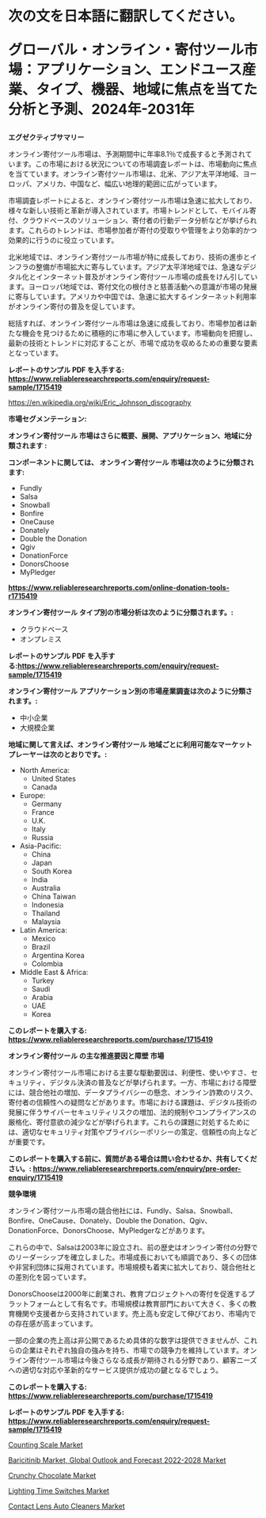 <p><h1>次の文を日本語に翻訳してください。

グローバル・オンライン・寄付ツール市場：アプリケーション、エンドユース産業、タイプ、機器、地域に焦点を当てた分析と予測、2024年-2031年</h1></p><p><strong>エグゼクティブサマリー</strong></p>
<p><p>オンライン寄付ツール市場は、予測期間中に年率8.1％で成長すると予測されています。この市場における状況についての市場調査レポートは、市場動向に焦点を当てています。オンライン寄付ツール市場は、北米、アジア太平洋地域、ヨーロッパ、アメリカ、中国など、幅広い地理的範囲に広がっています。</p><p>市場調査レポートによると、オンライン寄付ツール市場は急速に拡大しており、様々な新しい技術と革新が導入されています。市場トレンドとして、モバイル寄付、クラウドベースのソリューション、寄付者の行動データ分析などが挙げられます。これらのトレンドは、市場参加者が寄付の受取りや管理をより効率的かつ効果的に行うのに役立っています。</p><p>北米地域では、オンライン寄付ツール市場が特に成長しており、技術の進歩とインフラの整備が市場拡大に寄与しています。アジア太平洋地域では、急速なデジタル化とインターネット普及がオンライン寄付ツール市場の成長をけん引しています。ヨーロッパ地域では、寄付文化の根付きと慈善活動への意識が市場の発展に寄与しています。アメリカや中国では、急速に拡大するインターネット利用率がオンライン寄付の普及を促しています。</p><p>総括すれば、オンライン寄付ツール市場は急速に成長しており、市場参加者は新たな機会を見つけるために積極的に市場に参入しています。市場動向を把握し、最新の技術とトレンドに対応することが、市場で成功を収めるための重要な要素となっています。</p></p>
<p><strong>レポートのサンプル PDF を入手する: <a href="https://www.reliableresearchreports.com/enquiry/request-sample/1715419">https://www.reliableresearchreports.com/enquiry/request-sample/1715419</a></strong></p>
<p><a href="https://en.wikipedia.org/wiki/Eric_Johnson_discography">https://en.wikipedia.org/wiki/Eric_Johnson_discography</a></p>
<p><strong>市場セグメンテーション:</strong></p>
<p><strong> オンライン寄付ツール 市場はさらに概要、展開、アプリケーション、地域に分類されます :</strong></p>
<p><strong>コンポーネントに関しては、 オンライン寄付ツール 市場は次のように分類されます:</strong></p>
<p><ul><li>Fundly</li><li>Salsa</li><li>Snowball</li><li>Bonfire</li><li>OneCause</li><li>Donately</li><li>Double the Donation</li><li>Qgiv</li><li>DonationForce</li><li>DonorsChoose</li><li>MyPledger</li></ul></p>
<p><strong><a href="https://www.reliableresearchreports.com/online-donation-tools-r1715419">https://www.reliableresearchreports.com/online-donation-tools-r1715419</a></strong></p>
<p><strong> オンライン寄付ツール タイプ別の市場分析は次のように分類されます。:</strong></p>
<p><ul><li>クラウドベース</li><li>オンプレミス</li></ul></p>
<p><strong>レポートのサンプル PDF を入手する:<a href="https://www.reliableresearchreports.com/enquiry/request-sample/1715419">https://www.reliableresearchreports.com/enquiry/request-sample/1715419</a></strong></p>
<p><strong> オンライン寄付ツール アプリケーション別の市場産業調査は次のように分類されます。:</strong></p>
<p><ul><li>中小企業</li><li>大規模企業</li></ul></p>
<p><strong>地域に関して言えば、オンライン寄付ツール 地域ごとに利用可能なマーケットプレーヤーは次のとおりです。:</strong></p>
<p><ul>
    <li>
        North America:
        <ul>
            <li>United States</li>
            <li>Canada</li>
        </ul>
    </li>
    <li>
        Europe:
        <ul>
            <li>Germany</li>
            <li>France</li>
            <li>U.K.</li>
            <li>Italy</li>
            <li>Russia</li>
        </ul>
    </li>
    <li>
        Asia-Pacific:
        <ul>
            <li>China</li>
            <li>Japan</li>
            <li>South Korea</li>
            <li>India</li>
            <li>Australia</li>
            <li>China Taiwan</li>
            <li>Indonesia</li>
            <li>Thailand</li>
            <li>Malaysia</li>
        </ul>
    </li>
    <li>
        Latin America:
        <ul>
            <li>Mexico</li>
            <li>Brazil</li>
            <li>Argentina Korea</li>
            <li>Colombia</li>
        </ul>
    </li>
    <li>
        Middle East & Africa:
        <ul>
            <li>Turkey</li>
            <li>Saudi</li>
            <li>Arabia</li>
            <li>UAE</li>
            <li>Korea</li>
        </ul>
    </li>
    </ul></p>
<p><strong>このレポートを購入する: <a href="https://www.reliableresearchreports.com/purchase/1715419">https://www.reliableresearchreports.com/purchase/1715419</a></strong></p>
<p><strong>オンライン寄付ツール の主な推進要因と障壁 市場</strong></p>
<p><p>オンライン寄付ツール市場における主要な駆動要因は、利便性、使いやすさ、セキュリティ、デジタル決済の普及などが挙げられます。一方、市場における障壁には、競合他社の増加、データプライバシーの懸念、オンライン詐欺のリスク、寄付者の信頼性への疑問などがあります。市場における課題は、デジタル技術の発展に伴うサイバーセキュリティリスクの増加、法的規制やコンプライアンスの厳格化、寄付意欲の減少などが挙げられます。これらの課題に対処するためには、適切なセキュリティ対策やプライバシーポリシーの策定、信頼性の向上などが重要です。</p></p>
<p><strong>このレポートを購入する前に、質問がある場合は問い合わせるか、共有してください。: <a href="https://www.reliableresearchreports.com/enquiry/pre-order-enquiry/1715419">https://www.reliableresearchreports.com/enquiry/pre-order-enquiry/1715419</a></strong></p>
<p><strong>競争環境</strong></p>
<p><p>オンライン寄付ツール市場の競合他社には、Fundly、Salsa、Snowball、Bonfire、OneCause、Donately、Double the Donation、Qgiv、DonationForce、DonorsChoose、MyPledgerなどがあります。 </p><p>これらの中で、Salsaは2003年に設立され、前の歴史はオンライン寄付の分野でのリーダーシップを確立しました。市場成長においても順調であり、多くの団体や非営利団体に採用されています。市場規模も着実に拡大しており、競合他社との差別化を図っています。</p><p>DonorsChooseは2000年に創業され、教育プロジェクトへの寄付を促進するプラットフォームとして有名です。市場規模は教育部門において大きく、多くの教育機関や支援者から支持されています。売上高も安定して伸びており、市場内での存在感が高まっています。</p><p>一部の企業の売上高は非公開であるため具体的な数字は提供できませんが、これらの企業はそれぞれ独自の強みを持ち、市場での競争力を維持しています。オンライン寄付ツール市場は今後さらなる成長が期待される分野であり、顧客ニーズへの適切な対応や革新的なサービス提供が成功の鍵となるでしょう。</p></p>
<p><strong>このレポートを購入する: <a href="https://www.reliableresearchreports.com/purchase/1715419">https://www.reliableresearchreports.com/purchase/1715419</a></strong></p>
<p><strong>レポートのサンプル PDF を入手する: <a href="https://www.reliableresearchreports.com/enquiry/request-sample/1715419">https://www.reliableresearchreports.com/enquiry/request-sample/1715419</a></strong><strong></strong></p>
<p><p><a href="https://medium.com/@danielwardb654202/evaluating-global-counting-scale-market-trends-and-growth-opportunities-by-region-type-92cf3e569f65">Counting Scale Market</a></p><p><a href="https://www.linkedin.com/pulse/baricitinib-market-global-outlook-forecast-2022-2028-share-tpdzf">Baricitinib Market, Global Outlook and Forecast 2022-2028 Market</a></p><p><a href="https://github.com/eliyamanson4561/Market-Research-Report-List-1/blob/main/crunchy-chocolate-market.md">Crunchy Chocolate Market</a></p><p><a href="https://issuu.com/reportprime-2/docs/lighting-time-switches-market-size-2030.pptx">Lighting Time Switches Market</a></p><p><a href="https://medium.com/@norchellecan/contact-lens-auto-cleaners-industry-analysis-report-its-market-size-share-trends-by-application-bcda6bf2f477">Contact Lens Auto Cleaners Market</a></p></p>